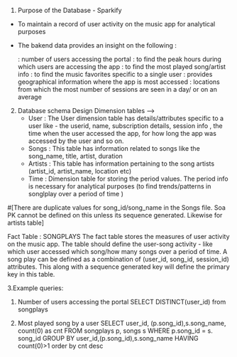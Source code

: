 1. Purpose of the Database - Sparkify
 - To maintain a record of user activity on the music app for analytical purposes
 - The bakend data provides an insight on the following :

     : number of users accessing the portal
     : to find the peak hours during which users are accessing the app
     : to find the most played song/artist info
     : to find the music favorites specific to a single user
     : provides geographical information where the app is most accessed : locations from which the most number of sessions are seen in a day/ or on an average

2. Database schema Design
    Dimension tables --> 
     - User    : The User dimension table has details/attributes specific to a user like - the userid, name, subscription details, session info , the time when the user accessed the app, for how long the app was accessed by the user and so on.
     - Songs   : This table has information related to songs like the song_name, title, artist, duration
     - Artists : This table has information pertaining to the song artists (artist_id, artist_name, location etc)
     - Time : Dimension table for storing the period values. The period info is necessary for analytical purposes (to find trends/patterns in songlplay over a period of time )

#[There are duplicate values for song_id/song_name in the Songs file. Soa PK cannot be defined on this unless its sequence generated. Likewise for artists table]
    
   Fact Table : SONGPLAYS
          The fact table stores the measures of user activity on the music app.
          The table should define the user-song activity - like which user accessed which song/how many songs over a period of time.
          A song play can be defined as a combination of (user_id, song_id, session_id) attributes. This along with a sequence generated key will define the primary key in this table.

3.Example queries:

1. Number of users accessing the portal
     SELECT DISTINCT(user_id) from songplays

2. Most played song by a user
     SELECT user_id, (p.song_id),s.song_name, count(0) as cnt
      FROM songplays p, songs s
   WHERE p.song_id = s. song_id
    GROUP BY user_id,(p.song_id),s.song_name
HAVING count(0)>1
order by cnt desc
